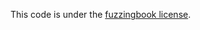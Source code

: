 This code is under the [fuzzingbook license](https://github.com/uds-se/fuzzingbook/blob/master/LICENSE.md).
